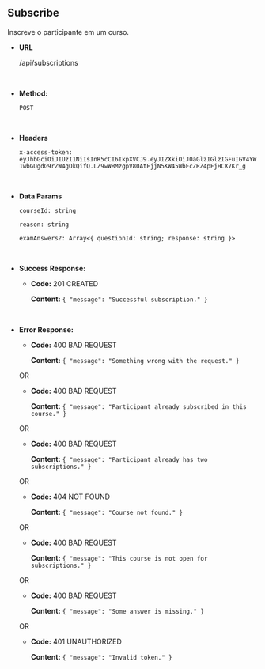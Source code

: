 ## **Subscribe**

Inscreve o participante em um curso.

- **URL**

  /api/subscriptions

</br>

- **Method:**

  `POST`

</br>

- **Headers**

  `x-access-token: eyJhbGciOiJIUzI1NiIsInR5cCI6IkpXVCJ9.eyJIZXkiOiJ0aGlzIGlzIGFuIGV4YW1wbGUgdG9rZW4gOkQifQ.LZ9wWBMzgpV80AtEjjN5KW45WbFcZRZ4pFjHCX7Kr_g`

</br>

- **Data Params**

  `courseId: string`

  `reason: string`

  `examAnswers?: Array<{ questionId: string; response: string }>`

</br>

- **Success Response:**

  - **Code:** 201 CREATED

    **Content:** `{ "message": "Successful subscription." }`

</br>

- **Error Response:**

  - **Code:** 400 BAD REQUEST

    **Content:** `{ "message": "Something wrong with the request." }`

  OR

  - **Code:** 400 BAD REQUEST

    **Content:** `{ "message": "Participant already subscribed in this course." }`

  OR

  - **Code:** 400 BAD REQUEST

    **Content:** `{ "message": "Participant already has two subscriptions." }`

  OR

  - **Code:** 404 NOT FOUND

    **Content:** `{ "message": "Course not found." }`

  OR

  - **Code:** 400 BAD REQUEST

    **Content:** `{ "message": "This course is not open for subscriptions." }`

  OR

  - **Code:** 400 BAD REQUEST

    **Content:** `{ "message": "Some answer is missing." }`

  OR

  - **Code:** 401 UNAUTHORIZED

    **Content:** `{ "message": "Invalid token." }`

